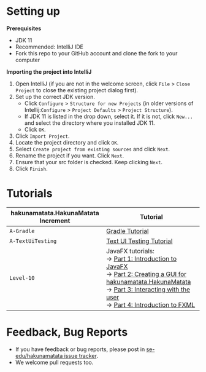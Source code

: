 # Setting up

**Prerequisites**

* JDK 11
* Recommended: IntelliJ IDE
* Fork this repo to your GitHub account and clone the fork to your computer

**Importing the project into IntelliJ**

1. Open IntelliJ (if you are not in the welcome screen, click `File` > `Close Project` to close the existing project dialog first).
1. Set up the correct JDK version.
   * Click `Configure` > `Structure for new Projects` (in older versions of Intellij:`Configure` > `Project Defaults` > `Project Structure`).
   * If JDK 11 is listed in the drop down, select it. If it is not, click `New...` and select the directory where you installed JDK 11.
   * Click `OK`.
1. Click `Import Project`.
1. Locate the project directory and click `OK`.
1. Select `Create project from existing sources` and click `Next`.
1. Rename the project if you want. Click `Next`.
1. Ensure that your src folder is checked. Keep clicking `Next`.
1. Click `Finish`.

# Tutorials 

hakunamatata.HakunaMatata Increment | Tutorial
---------------|---------------
`A-Gradle` | [Gradle Tutorial](src/main/tutorials/gradleTutorial.md)
`A-TextUiTesting` | [Text UI Testing Tutorial](src/main/tutorials/textUiTestingTutorial.md)
`Level-10` | JavaFX tutorials:<br>→ [Part 1: Introduction to JavaFX][fx1]<br>→ [Part 2: Creating a GUI for hakunamatata.HakunaMatata][fx2]<br>→ [Part 3: Interacting with the user][fx3]<br>→ [Part 4: Introduction to FXML][fx4]

[fx1]: <src/main/tutorials/javaFxTutorialPart1.md>
[fx2]: <src/main/tutorials/javaFxTutorialPart2.md>
[fx3]: <src/main/tutorials/javaFxTutorialPart3.md>
[fx4]: <src/main/tutorials/javaFxTutorialPart4.md>

# Feedback, Bug Reports

* If you have feedback or bug reports, please post in [se-edu/hakunamatata issue tracker](https://github.com/se-edu/hakunaMatata/issues).
* We welcome pull requests too.